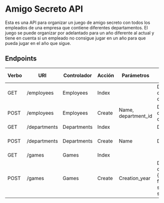 # Amigo Secreto API

Esta es una API para organizar un juego de amigo secreto con todos los empleados de una empresa que contiene diferentes departamentos. El juego se puede organizar por adelantado para un año diferente al actual y tiene en cuenta si un empleado no consigue jugar en un año para que pueda jugar en el año que sigue.

## Endpoints

| Verbo | URI          | Controlador | Acción | Parámetros          | Retorno exitoso                                                                                                   | Retorno fallido        |
| ----- | ------------ | ----------- | ------ | ------------------- | ----------------------------------------------------------------------------------------------------------------- | ---------------------- |
| GET   | /employees   | Employees   | Index  |                     | Data: {id, name, department_name, creation_year}                                                                  |                        |
| POST  | /employees   | Employees   | Create | Name, department_id | Data: {id, name, department_name, creation_year}                                                                  | Error: {message, code} |
| GET   | /departments | Departments | Index  |                     | Data: {id, name}                                                                                                  |                        |
| POST  | /departments | Departments | Create | Name                | Data: {name}                                                                                                      | Error: {message, code} |
| GET   | /games       | Games       | Index  |                     |                                                                                                                   |                        |
| POST  | /games       | Games       | Create | Creation_year       | Data: {creation_year, couple: {first_employee_id, first_employee_name, second_employee_id, second_employee_name}} | Error: {message, code} |
